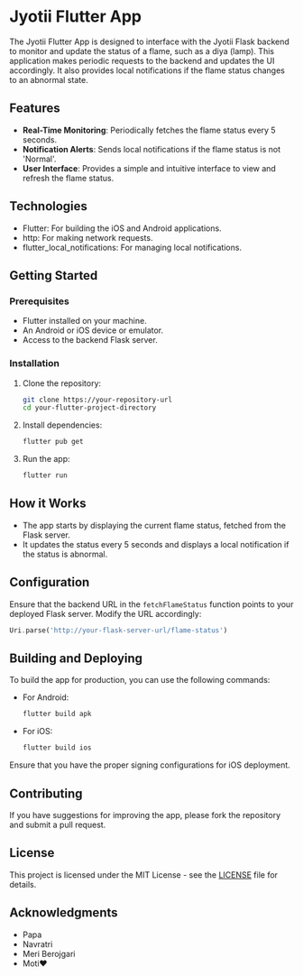 # Jyotii Flutter App

The Jyotii Flutter App is designed to interface with the Jyotii Flask backend to monitor and update the status of a flame, such as a diya (lamp). This application makes periodic requests to the backend and updates the UI accordingly. It also provides local notifications if the flame status changes to an abnormal state.

## Features

- **Real-Time Monitoring**: Periodically fetches the flame status every 5 seconds.
- **Notification Alerts**: Sends local notifications if the flame status is not 'Normal'.
- **User Interface**: Provides a simple and intuitive interface to view and refresh the flame status.

## Technologies

- Flutter: For building the iOS and Android applications.
- http: For making network requests.
- flutter_local_notifications: For managing local notifications.

## Getting Started

### Prerequisites

- Flutter installed on your machine.
- An Android or iOS device or emulator.
- Access to the backend Flask server.

### Installation

1. Clone the repository:
   ```bash
   git clone https://your-repository-url
   cd your-flutter-project-directory
   ```

2. Install dependencies:
   ```bash
   flutter pub get
   ```

3. Run the app:
   ```bash
   flutter run
   ```

## How it Works

- The app starts by displaying the current flame status, fetched from the Flask server.
- It updates the status every 5 seconds and displays a local notification if the status is abnormal.

## Configuration

Ensure that the backend URL in the `fetchFlameStatus` function points to your deployed Flask server. Modify the URL accordingly:
```dart
Uri.parse('http://your-flask-server-url/flame-status')
```

## Building and Deploying

To build the app for production, you can use the following commands:

- For Android:
  ```bash
  flutter build apk
  ```

- For iOS:
  ```bash
  flutter build ios
  ```

Ensure that you have the proper signing configurations for iOS deployment.

## Contributing

If you have suggestions for improving the app, please fork the repository and submit a pull request.

## License

This project is licensed under the MIT License - see the [LICENSE](LICENSE) file for details.

## Acknowledgments

- Papa
- Navratri
- Meri Berojgari
- Moti❤️